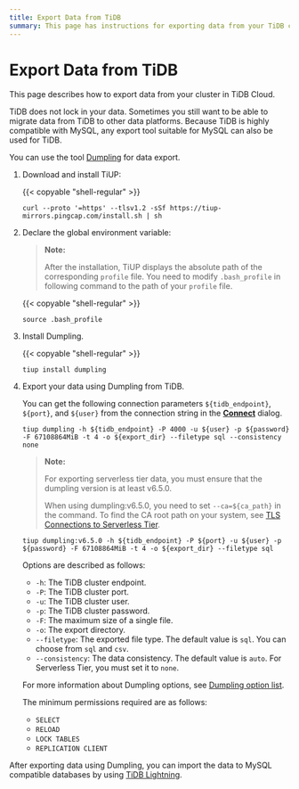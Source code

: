 ```yaml
---
title: Export Data from TiDB
summary: This page has instructions for exporting data from your TiDB cluster in TiDB Cloud.
---
```


# Export Data from TiDB

This page describes how to export data from your cluster in TiDB Cloud.

TiDB does not lock in your data. Sometimes you still want to be able to migrate data from TiDB to other data platforms. Because TiDB is highly compatible with MySQL, any export tool suitable for MySQL can also be used for TiDB.

You can use the tool [Dumpling](/dumpling-overview.md) for data export.

1. Download and install TiUP:

    {{< copyable "shell-regular" >}}

    ```shell
    curl --proto '=https' --tlsv1.2 -sSf https://tiup-mirrors.pingcap.com/install.sh | sh
    ```

2. Declare the global environment variable:

    > **Note:**
    >
    > After the installation, TiUP displays the absolute path of the corresponding `profile` file. You need to modify `.bash_profile` in following command to the path of your `profile` file.

    {{< copyable "shell-regular" >}}

    ```shell
    source .bash_profile
    ```

3. Install Dumpling.

    {{< copyable "shell-regular" >}}

    ```shell
    tiup install dumpling
    ```

4. Export your data using Dumpling from TiDB.

    You can get the following connection parameters `${tidb_endpoint}`, `${port}`, and `${user}` from the connection string in the [**Connect**](/tidb-cloud/connect-via-standard-connection.md) dialog.

    <SimpleTab>

    <div label="Serverless Tier">

    ```shell
    tiup dumpling -h ${tidb_endpoint} -P 4000 -u ${user} -p ${password} -F 67108864MiB -t 4 -o ${export_dir} --filetype sql --consistency none
    ```
   
   > **Note:**
   > 
   > For exporting serverless tier data, you must ensure that the dumpling version is at least v6.5.0.
   >
   > When using dumpling:v6.5.0, you need to set `--ca=${ca_path}` in the command. To find the CA root path on your system, see [TLS Connections to Serverless Tier](/tidb-cloud/secure-connections-to-serverless-tier-clusters.md#root-certificate-default-path).


    </div>
    <div label="Dedicated Tier">

    ```shell
    tiup dumpling:v6.5.0 -h ${tidb_endpoint} -P ${port} -u ${user} -p ${password} -F 67108864MiB -t 4 -o ${export_dir} --filetype sql
    ```

    </div>
    </SimpleTab>

    Options are described as follows:

    - `-h`: The TiDB cluster endpoint.
    - `-P`: The TiDB cluster port.
    - `-u`: The TiDB cluster user.
    - `-p`: The TiDB cluster password.
    - `-F`: The maximum size of a single file.
    - `-o`: The export directory.
    - `--filetype`: The exported file type. The default value is `sql`. You can choose from `sql` and `csv`.
    - `--consistency`: The data consistency. The default value is `auto`. For Serverless Tier, you must set it to `none`.

    For more information about Dumpling options, see [Dumpling option list](/dumpling-overview.md#option-list-of-dumpling).

    The minimum permissions required are as follows:

    - `SELECT`
    - `RELOAD`
    - `LOCK TABLES`
    - `REPLICATION CLIENT`

After exporting data using Dumpling, you can import the data to MySQL compatible databases by using [TiDB Lightning](https://docs.pingcap.com/tidb/stable/tidb-lightning-overview).
